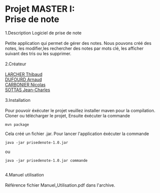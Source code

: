 # Projet MASTER I:<br> Prise de note

1.Description Logiciel de prise de note <br><br>
Petite application qui permet de gérer des notes. Nous pouvons créé des notes, les modifier,les rechercher des notes par mots clé, les afficher suivant des tris ou les supprimer.<br><br>
2.Créateur <br><br>
[LARCHER Thibaud](https://github.com/thibaudlarcher)<br>
[DUFOURD Arnaud](https://github.com/Whilmaud)<br>
[CARBONIER Nicolas](https://github.com/CarbonnierNicolas)<br>
[SOTTAS Jean-Charles](https://github.com/dragonpatin)<br><br>
3.Installation<br><br>
Pour pouvoir éxécuter le projet veuillez installer maven pour la compilation.
Cloner ou télécharger le projet, Ensuite éxécuter la commande<br>
```
mvn package
```
Cela créé un fichier .jar.
Pour lancer l'application éxécuter la commande
```
java -jar prisedenote-1.0.jar
```
ou
```
java -jar prisedenote-1.0.jar commande
```
<br>
4.Manuel utilisation <br><br>
    Référence fichier Manuel_Utilisation.pdf dans l'archive.